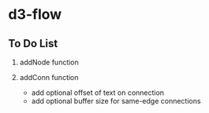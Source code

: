 # d3-flow 
## To Do List

1. addNode function

2. addConn function
    - add optional offset of text on connection
    - add optional buffer size for same-edge connections